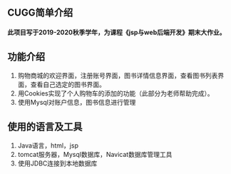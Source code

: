 ## CUGG简单介绍
#### 此项目写于2019-2020秋季学年，为课程《jsp与web后端开发》期末大作业。
## 功能介绍
1. 购物商城的欢迎界面，注册账号界面，图书详情信息界面，查看图书列表界面，查看自己选定的图书界面。
2. 用Cookies实现了个人购物车的添加的功能（此部分为老师帮助完成）。
3. 使用Mysql对账户信息，图书信息进行管理
## 使用的语言及工具
1. Java语言，html，jsp
2. tomcat服务器，Mysql数据库，Navicat数据库管理工具
3. 使用JDBC连接到本地数据库

